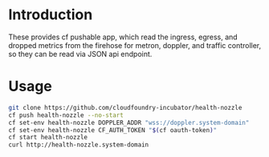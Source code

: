 # Introduction

These provides cf pushable app, which read the ingress, egress, and dropped
metrics from the firehose for metron, doppler, and traffic controller, so they
can be read via JSON api endpoint.

# Usage

```sh
git clone https://github.com/cloudfoundry-incubator/health-nozzle
cf push health-nozzle --no-start
cf set-env health-nozzle DOPPLER_ADDR "wss://doppler.system-domain"
cf set-env health-nozzle CF_AUTH_TOKEN "$(cf oauth-token)"
cf start health-nozzle
curl http://health-nozzle.system-domain
```
